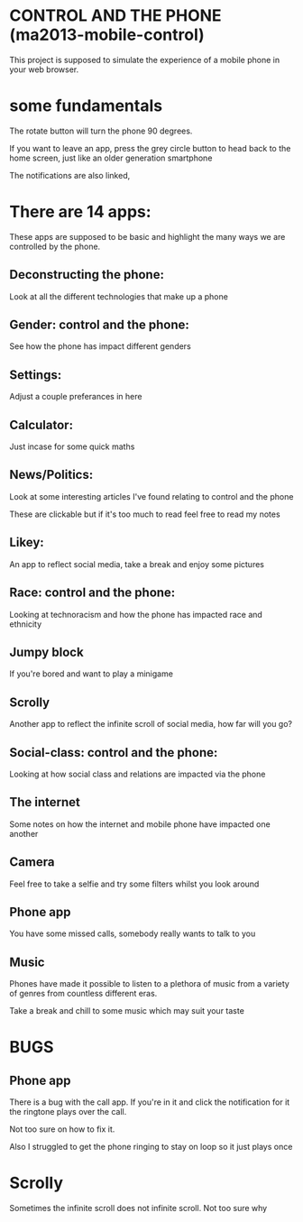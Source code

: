# CONTROL AND THE PHONE (ma2013-mobile-control)

This project is supposed to simulate the experience of a mobile phone in your web browser.

# some fundamentals
The rotate button will turn the phone 90 degrees.

If you want to leave an app, press the grey circle button to head back to the home screen, just like an older generation smartphone

The notifications are also linked, 

# There are 14 apps:
These apps are supposed to be basic and highlight the many ways we are controlled by the phone.

## Deconstructing the phone:
Look at all the different technologies that make up a phone

## Gender: control and the phone:
See how the phone has impact different genders

## Settings:
Adjust a couple preferances in here

## Calculator:
Just incase for some quick maths

## News/Politics:
Look at some interesting articles I've found relating to control and the phone

These are clickable but if it's too much to read feel free to read my notes

## Likey:
An app to reflect social media, take a break and enjoy some pictures

## Race: control and the phone:
Looking at technoracism and how the phone has impacted race and ethnicity

## Jumpy block
If you're bored and want to play a minigame

## Scrolly
Another app to reflect the infinite scroll of social media, how far will you go?

## Social-class: control and the phone: 
Looking at how social class and relations are impacted via the phone

## The internet
Some notes on how the internet and mobile phone have impacted one another

## Camera
Feel free to take a selfie and try some filters whilst you look around

## Phone app
You have some missed calls, somebody really wants to talk to you

## Music
Phones have made it possible to listen to a plethora of music from a variety of genres from countless different eras.

Take a break and chill to some music which may suit your taste

# BUGS

## Phone app
There is a bug with the call app. If you're in it and click the notification for it the ringtone plays over the call.

Not too sure on how to fix it.

Also I struggled to get the phone ringing to stay on loop so it just plays once

# Scrolly
Sometimes the infinite scroll does not infinite scroll. Not too sure why


